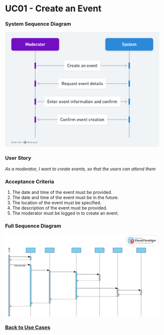 # UC01 - Create an Event

### System Sequence Diagram

![System Sequence Diagram](01.Engineering/Create%20an%20Event.png)

### User Story

_As a moderator, I want to create events, so that the users can attend them_

### Acceptance Criteria

1. The date and time of the event must be provided.
2. The date and time of the event must be in the future.
3. The location of the event must be specified.
4. The description of the event must be provided.
5. The moderator must be logged in to create an event.

### Full Sequence Diagram

![Full Sequence Diagram](03.Design/CreateEventSD.svg)

### [Back to Use Cases](../README.md)